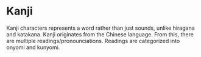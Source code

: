# Kanji
Kanji characters represents a word rather than just sounds, unlike hiragana and katakana.
Kanji originates from the Chinese language. From this, there are multiple readings/pronounciations.
Readings are categorized into onyomi and kunyomi.
